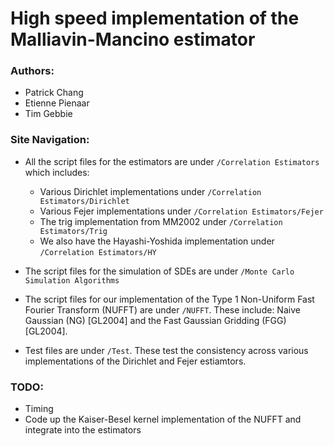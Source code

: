 # High speed implementation of the Malliavin-Mancino estimator

### Authors:
- Patrick Chang
- Etienne Pienaar
- Tim Gebbie

### Site Navigation:
- All the script files for the estimators are under `/Correlation Estimators` which includes:
  - Various Dirichlet implementations under `/Correlation Estimators/Dirichlet`
  - Various Fejer implementations under `/Correlation Estimators/Fejer`
  - The trig implementation from MM2002 under `/Correlation Estimators/Trig`
  - We also have the Hayashi-Yoshida implementation under `/Correlation Estimators/HY`
  
- The script files for the simulation of SDEs are under `/Monte Carlo Simulation Algorithms` 
- The script files for our implementation of the Type 1 Non-Uniform Fast Fourier Transform (NUFFT) are under `/NUFFT`. These include: Naive Gaussian (NG) [GL2004] and the Fast Gaussian Gridding (FGG) [GL2004].
- Test files are under `/Test`. These test the consistency across various implementations of the Dirichlet and Fejer estiamtors.

### TODO:
- Timing
- Code up the Kaiser-Besel kernel implementation of the NUFFT and integrate into the estimators
